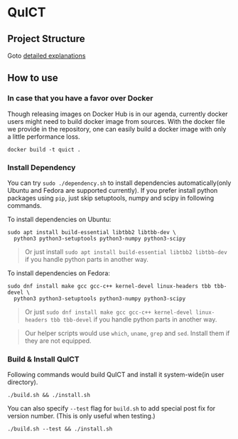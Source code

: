 # QuICT

## Project Structure

Goto [detailed explanations](./doc/project_structure.md)

## How to use

### In case that you have a favor over Docker

Though releasing images on Docker Hub is in our agenda, currently
docker users might need to build docker image from sources.
With the docker file we provide in the repository, one can easily
build a docker image with only a little performance loss. 

```
docker build -t quict .
```

### Install Dependency

You can try `sudo ./dependency.sh` to install dependencies 
automatically(only Ubuntu and Fedora are supported currently).
If you prefer install python packages using `pip`, just skip 
setuptools, numpy and scipy in following commands.

To install dependencies on Ubuntu:

```
sudo apt install build-essential libtbb2 libtbb-dev \ 
  python3 python3-setuptools python3-numpy python3-scipy
```

> Or just install `sudo apt install build-essential libtbb2 libtbb-dev`
> if you handle python parts in another way.

To install dependencies on Fedora:

```
sudo dnf install make gcc gcc-c++ kernel-devel linux-headers tbb tbb-devel \
  python3 python3-setuptools python3-numpy python3-scipy
```

> Or just `sudo dnf install make gcc gcc-c++ kernel-devel linux-headers tbb tbb-devel` 
> if you handle python parts in another way.

> Our helper scripts would use `which`, `uname`, `grep` and `sed`. Install them if they are not equipped.

### Build & Install QuICT

Following commands would build QuICT and install it system-wide(in user directory).

```
./build.sh && ./install.sh
```

You can also specify `--test` flag for `build.sh` to add special post fix for version number.
(This is only useful when testing.)

```
./build.sh --test && ./install.sh
```
